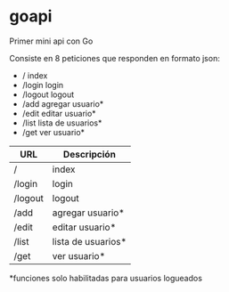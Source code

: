 goapi
=====

Primer mini api con Go

Consiste en 8 peticiones que responden en formato json:

 * /		index
 * /login 	login
 * /logout	logout
 * /add		agregar usuario*
 * /edit	editar usuario*
 * /list	lista de usuarios*
 * /get		ver usuario*

| URL | Descripción          |
| ------------- | ----------- |
| / | index |
| /login | login |
| /logout | logout |
| /add | agregar usuario* |
| /edit | editar usuario* |
| /list | lista de usuarios* |
| /get | ver usuario* |

*funciones solo habilitadas para usuarios logueados
